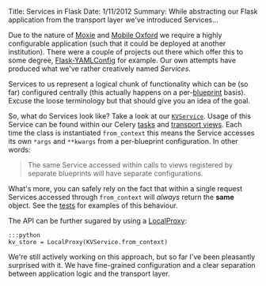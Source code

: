 Title: Services in Flask
Date: 1/11/2012
Summary: While abstracting our Flask application from the transport layer we've introduced Services...

Due to the nature of [Moxie](/meet-moxie/) and [Mobile Oxford](http://m.ox.ac.uk) we require a highly configurable application (such that it could be deployed at another institution). There were a couple of projects out there which offer this to some degree, [Flask-YAMLConfig](http://pypi.python.org/pypi/Flask-YAMLConfig) for example. Our own attempts have produced what we've rather creatively named *Services*.

Services to us represent a logical chunk of functionality which can be (so far) configured centrally (this actually happens on a per-[blueprint](http://flask.pocoo.org/docs/blueprints/) basis). Excuse the loose terminology but that should give you an idea of the goal.

So, what do Services look like? Take a look at our [`KVService`](https://github.com/ox-it/moxie/blob/master/moxie/core/kv.py#L10). Usage of this Service can be found within our Celery [tasks](https://github.com/ox-it/moxie/blob/master/moxie/places/tasks.py) and [transport views](https://github.com/ox-it/moxie/blob/master/moxie/transport/views.py). Each time the class is instantiated `from_context` this means the Service accesses its own `*args` and `**kwargs` from a per-blueprint configuration. In other words:

> The same Service accessed within calls to views registered by separate blueprints will have separate configurations.

What's more, you can safely rely on the fact that within a single request Services accessed through `from_context` will *always* return the **same** object. See the [tests](https://github.com/ox-it/moxie/blob/master/moxie/tests/test_services.py#L17) for examples of this behaviour.

The API can be further sugared by using a [LocalProxy](http://werkzeug.pocoo.org/docs/local/#werkzeug.local.LocalProxy):

    :::python
    kv_store = LocalProxy(KVService.from_context)

We're still actively working on this approach, but so far I've been pleasantly surprised with it. We have fine-grained configuration and a clear separation between application logic and the transport layer.
